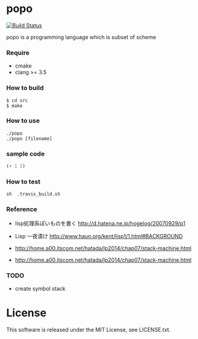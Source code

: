 # popo
[![Build Status](https://travis-ci.org/masaponto/popo.svg?branch=travis_ci)](https://travis-ci.org/masaponto/popo)

popo is a programming language which is subset of scheme

### Require
- cmake
- clang >= 3.5

### How to build
```
$ cd src
$ make
```
### How to use
```
./popo
./popo [filename]
```

### sample code

```lisp
(+ 1 2)  
```

### How to test

```
sh  .travis_build.sh
```

### Reference

- lisp処理系ぽいものを書く
http://d.hatena.ne.jp/hogelog/20070929/p1

- Lisp 一夜漬け
http://www.haun.org/kent/lisp1/1.html#BACKGROUND

- http://home.a00.itscom.net/hatada/lp2014/chap07/stack-machine.html
- http://home.a00.itscom.net/hatada/lp2014/chap07/stack-machine.html

### TODO
- create symbol stack

License
==
This software is released under the MIT License, see LICENSE.txt.

